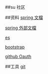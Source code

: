 ##su 社区

##资料
[spring 文檔](https://spring.io/guides)

[spring 外部文檔](https://spring.io/guides/serving-web-content)
 
[es](https://elasticsearch.cn/explore)

[bootstrap](https://v3.bootcss.com/components)

[github Oauth](https://developer.github.com/apps/building-oauth-apps/creating-an-oauth-app/)

##工具
[git](https://git-scm.com/download)